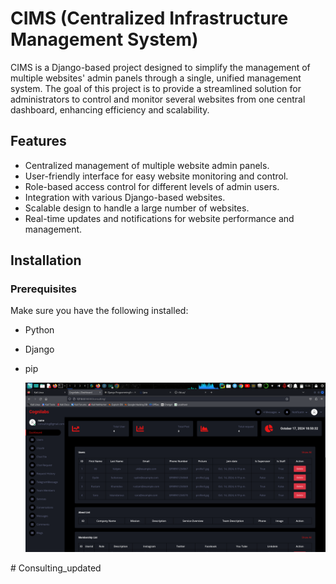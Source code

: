 # CIMS (Centralized Infrastructure Management System)

CIMS is a Django-based project designed to simplify the management of multiple websites' admin panels through a single, unified management system. The goal of this project is to provide a streamlined solution for administrators to control and monitor several websites from one central dashboard, enhancing efficiency and scalability.




## Features
- Centralized management of multiple website admin panels.
- User-friendly interface for easy website monitoring and control.
- Role-based access control for different levels of admin users.
- Integration with various Django-based websites.
- Scalable design to handle a large number of websites.
- Real-time updates and notifications for website performance and management.

## Installation

### Prerequisites
Make sure you have the following installed:
- Python 
- Django 
- pip




     ![Botning rasmi](  https://github.com/alijonovasilbek/CONSULTING/blob/main/templates/Screenshot_2024-10-18_15_36_34.png
)

   
#   C o n s u l t i n g _ u p d a t e d 
 
 